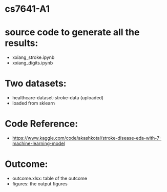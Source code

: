 # cs7641-A1
# source code to generate all the results:
- xxiang_stroke.ipynb
- xxiang_digits.ipynb

# Two datasets:
- healthcare-dataset-stroke-data (uploaded)
- loaded from sklearn

# Code Reference:
- https://www.kaggle.com/code/akashkotal/stroke-disease-eda-with-7-machine-learning-model 

# Outcome:
- outcome.xlsx: table of the outcome
- figures: the output figures
